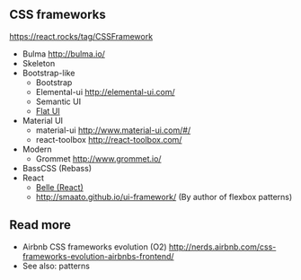 ## CSS frameworks
https://react.rocks/tag/CSSFramework

- Bulma http://bulma.io/
- Skeleton
- Bootstrap-like
  - Bootstrap
  - Elemental-ui http://elemental-ui.com/
  - Semantic UI
  - [Flat UI](http://designmodo.github.io/Flat-UI/docs/components.html)
- Material UI
  - material-ui http://www.material-ui.com/#/
  - react-toolbox http://react-toolbox.com/
- Modern
  - Grommet http://www.grommet.io/
- BassCSS (Rebass)
- React
  - [Belle (React)](https://github.com/nikgraf/belle)
  - http://smaato.github.io/ui-framework/ (By author of flexbox patterns)

## Read more
- Airbnb CSS frameworks evolution (O2) http://nerds.airbnb.com/css-frameworks-evolution-airbnbs-frontend/
- See also: patterns

